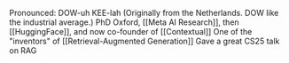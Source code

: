 Pronounced: DOW-uh KEE-lah (Originally from the Netherlands. DOW like the industrial average.)
PhD Oxford, [[Meta AI Research]], then [[HuggingFace]], and now co-founder of [[Contextual]]
One of the "inventors" of [[Retrieval-Augmented Generation]]
Gave a great CS25 talk on RAG



